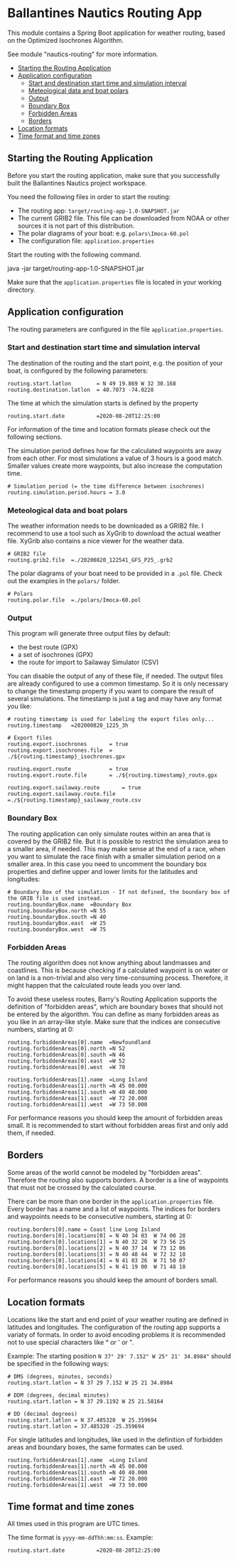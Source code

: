 # Ballantines Nautics Routing App

This module contains a Spring Boot application for weather routing, based
on the Optimized Isochrones Algorithm.

See module "nautics-routing" for more information.

 - [Starting the Routing Application](#starting-the-routing-application)
 - [Application configuration](#application-configuration)
   - [Start and destination start time and simulation interval](#start-and-destination-start-time-and-simulation-interval)
   - [Meteological data and boat polars](#meteological-data-and-boat-polars)
   - [Output](#output)
   - [Boundary Box](#boundary-box)
   - [Forbidden Areas](#forbidden-areas)
   - [Borders](#borders)
 - [Location formats](#location-formats)
 - [Time format and time zones](#time-format-and-time-zones)

## Starting the Routing Application

Before you start the routing application, make sure that you successfully
built the Ballantines Nautics project workspace.

You need the following files in order to start the routing:

 - The routing app: ```target/routing-app-1.0-SNAPSHOT.jar```
 - The current GRIB2 file. This file can be downloaded from NOAA or other sources
   it is not part of this distribution.
 - The polar diagrams of your boat: e.g. ```polars\Imoca-60.pol```
 - The configuration file: ```application.properties```
 
Start the routing with the following command.

   java -jar target/routing-app-1.0-SNAPSHOT.jar
   
Make sure that the ```application.properties``` file is located in your working directory.

## Application configuration

The routing parameters are configured in the file ```application.properties```.

### Start and destination start time and simulation interval

The destination of the routing and the start point, e.g. the position of your boat, is configured by the following parameters:

    routing.start.latlon        = N 49 19.869 W 32 30.168
    routing.destination.latlon  = 40.7073 -74.0228 

The time at which the simulation starts is defined by the property

    routing.start.date          =2020-08-20T12:25:00

For information of the time and location formats please check out the following sections.

The simulation period defines how far the calculated waypoints are away from each other. For most simulations a value of 3 hours is a good match. Smaller values create more waypoints, but also increase the computation time.

    # Simulation period (= the time difference between isochrones)
    routing.simulation.period.hours = 3.0

### Meteological data and boat polars

The weather information needs to be downloaded as a GRIB2 file. I recommend to use a tool such as XyGrib to download the actual weather file. XyGrib also contains a nice viewer for the weather data.

    # GRIB2 file
    routing.grib2.file  =./20200820_122541_GFS_P25_.grb2
    
The polar diagrams of your boat need to be provided in a ```.pol``` file. Check out the examples in the ```polars/``` folder.

    # Polars
    routing.polar.file  =./polars/Imoca-60.pol
    
### Output

This program will generate three output files by default:

 - the best route (GPX)
 - a set of isochrones (GPX)
 - the route for import to Sailaway Simulator (CSV)
 
You can disable the output of any of these file, if needed. The output files are already configured to use a common timestamp. So it is only necessary to change the timestamp property if you want to compare the result of several simulations. The timestamp is just a tag and may have any format you like:

    # routing timestamp is used for labeling the export files only...
    routing.timestamp   =202000820_1225_3h
    
    # Export files
    routing.export.isochrones       = true
    routing.export.isochrones.file  = ./${routing.timestamp}_isochrones.gpx
    
    routing.export.route            = true
    routing.export.route.file       = ./${routing.timestamp}_route.gpx
    
    routing.export.sailaway.route       = true
    routing.export.sailaway.route.file  =./${routing.timestamp}_sailaway_route.csv
    
### Boundary Box

The routing application can only simulate routes within an area that is covered by the GRIB2 file. But it is possible to restrict the simulation area to a smaller area, if needed. This may make sense at the end of a race, when you want to simulate the race finish with a smaller simulation period on a smaller area. In this case you need to uncomment the boundary box properties and define upper and lower limits for the latitudes and longitudes:

    # Boundary Box of the simulation - If not defined, the boundary box of the GRIB file is used instead.
    routing.boundaryBox.name  =Boundary Box
    routing.boundaryBox.north =N 55
    routing.boundaryBox.south =N 40
    routing.boundaryBox.east  =W 25
    routing.boundaryBox.west  =W 75
    
### Forbidden Areas

The routing algorithm does not know anything about landmasses and coastlines. This is because checking if a calculated waypoint is on water or on land is a non-trivial and also very time-consuming process. Therefore, it might happen that the calculated route leads you over land.

To avoid these useless routes, Barry's Routing Application supports the definition of "forbidden areas", which are boundary boxes that should not be entered by the algorithm. You can define as many forbidden areas as you like in an array-like style. Make sure that the indices are consecutive numbers, starting at 0:

    routing.forbiddenAreas[0].name  =Newfoundland
    routing.forbiddenAreas[0].north =N 52
    routing.forbiddenAreas[0].south =N 46
    routing.forbiddenAreas[0].east  =W 52
    routing.forbiddenAreas[0].west  =W 70
    
    routing.forbiddenAreas[1].name  =Long Island
    routing.forbiddenAreas[1].north =N 45 00.000
    routing.forbiddenAreas[1].south =N 40 40.000
    routing.forbiddenAreas[1].east  =W 72 20.000
    routing.forbiddenAreas[1].west  =W 73 50.000

For performance reasons you should keep the amount of forbidden areas small. It is recommended to start without forbidden areas first and only add them, if needed.

## Borders

Some areas of the world cannot be modeled by "forbidden areas". Therefore the routing also supports borders. A border is a line of waypoints that must not be crossed by the calculated course. 

There can be more than one border in the ```application.properties``` file. Every border has a name and a list of waypoints. The indices for borders and waypoints needs to be consecutive numbers, starting at 0:

    routing.borders[0].name = Coast line Long Island
    routing.borders[0].locations[0] = N 40 34 03  W 74 00 28
    routing.borders[0].locations[1] = N 40 32 20  W 73 56 25
    routing.borders[0].locations[2] = N 40 37 14  W 73 12 06
    routing.borders[0].locations[3] = N 40 48 44  W 72 32 18
    routing.borders[0].locations[4] = N 41 03 26  W 71 50 07
    routing.borders[0].locations[5] = N 41 19 00  W 71 48 18
    
For performance reasons you should keep the amount of borders small.

## Location formats

Locations like the start and end point of your weather routing are defined in latitudes and longitudes. The configuration of the routing app supports a variaty of formats. In order to avoid encoding problems it is recommended not to use special characters like ° or ' or ".

Example: The starting position ```N 37° 29' 7.152" W 25° 21' 34.8984"``` should be specified in the following ways:

    # DMS (degrees, minutes, seconds)
    routing.start.latlon = N 37 29 7.152 W 25 21 34.8984
   
    # DDM (degrees, decimal minutes)
    routing.start.latlon = N 37 29.1192 W 25 21.58164
   
    # DD (decimal degrees)
    routing.start.latlon = N 37.485320  W 25.359694
    routing.start.latlon = 37.485320 -25.359694

For single latitudes and longitudes, like used in the definition of forbidden areas and boundary boxes, the same formates can be used.

    routing.forbiddenAreas[1].name  =Long Island
    routing.forbiddenAreas[1].north =N 45 00.000
    routing.forbiddenAreas[1].south =N 40 40.000
    routing.forbiddenAreas[1].east  =W 72 20.000
    routing.forbiddenAreas[1].west  =W 73 50.000
   
## Time format and time zones

All times used in this program are UTC times.

The time format is ```yyyy-mm-ddThh:mm:ss```. Example:

    routing.start.date          =2020-08-20T12:25:00
